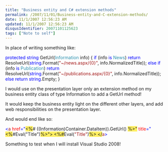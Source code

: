 ```yaml
---
title: "Business entity and C# extension methods"
permalink: /2007/11/01/Business-entity-and-C-extension-methods/
date: 11/1/2007 12:56:23 AM
updated: 11/1/2007 12:56:23 AM
disqusIdentifier: 20071101125623
tags: ["Note to self"]
---
```

In place of writing something like:

<span style="color: rgb(0,0,255)">protected</span> <span style="color: rgb(0,0,255)">string</span> GetUrl(<span style="color: rgb(43,145,175)">Information</span> info)
{
    <span style="color: rgb(0,0,255)">if</span> (info <span style="color: rgb(0,0,255)">is</span> <span style="color: rgb(43,145,175)">News</span>)
        <span style="color: rgb(0,0,255)">return</span> ResolveUrl(<span style="color: rgb(0,0,255)">string</span>.Format(<span style="color: rgb(163,21,21)">"~/news.aspx/{0}"</span>, info.NormalizedTitle));
    <span style="color: rgb(0,0,255)">else</span> <span style="color: rgb(0,0,255)">if</span> (info <span style="color: rgb(0,0,255)">is</span> <span style="color: rgb(43,145,175)">Publication</span>)
        <span style="color: rgb(0,0,255)">return</span> ResolveUrl(<span style="color: rgb(0,0,255)">string</span>.Format(<span style="color: rgb(163,21,21)">"~/publications.aspx/{0}"</span>, info.NormalizedTitle));
    <span style="color: rgb(0,0,255)">else
</span>        <span style="color: rgb(0,0,255)">return</span> <span style="color: rgb(0,0,255)">string</span>.Empty;
}
<!-- more -->

I would use on the presentation layer only an extension method on my business entity class of type Information to add a GetUrl method!

It would keep the business entity light on the different other layers, and add web responsibilities on the presentation layer.

And would end like so:

<span style="color: rgb(0,0,255)"><</span><span style="color: rgb(163,21,21)">a</span> <span style="color: rgb(255,0,0)">href</span><span style="color: rgb(0,0,255)">="</span><span style="background: rgb(255,238,98)"><%</span># ((Information)Container.DataItem)).GetUrl() <span style="background: rgb(255,238,98)">%><span style="color: rgb(0,0,255)"></span>"</span> <span style="color: rgb(255,0,0)">title</span><span style="color: rgb(0,0,255)">="</span><span style="background: rgb(255,238,98)"><%</span>#Eval("Title")<span style="background: rgb(255,238,98)">%><span style="color: rgb(0,0,255)"></span>">
</span>    <span style="background: rgb(255,238,98)"><%<span style="color: rgb(0,0,255)"></span>#</span>Eval(<span style="color: rgb(163,21,21)">"Title"</span>)<span style="background: rgb(255,238,98)">%>
<span style="color: rgb(0,0,255)"></span></</span><span style="color: rgb(163,21,21)">a</span><span style="color: rgb(0,0,255)">>
</span>

Something to test when I will install Visual Studio 2008!
